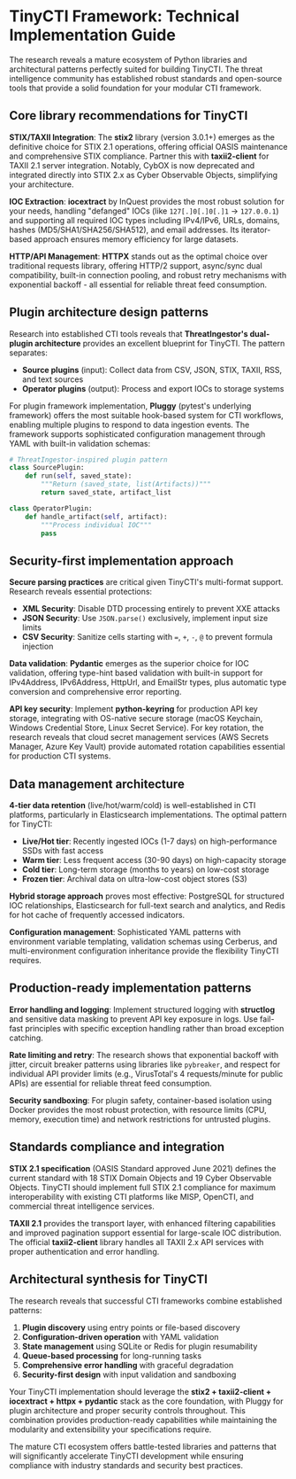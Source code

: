 # TinyCTI Framework: Technical Implementation Guide

The research reveals a mature ecosystem of Python libraries and architectural patterns perfectly suited for building TinyCTI. The threat intelligence community has established robust standards and open-source tools that provide a solid foundation for your modular CTI framework.

## Core library recommendations for TinyCTI

**STIX/TAXII Integration**: The **stix2** library (version 3.0.1+) emerges as the definitive choice for STIX 2.1 operations, offering official OASIS maintenance and comprehensive STIX compliance. Partner this with **taxii2-client** for TAXII 2.1 server integration. Notably, CybOX is now deprecated and integrated directly into STIX 2.x as Cyber Observable Objects, simplifying your architecture.

**IOC Extraction**: **iocextract** by InQuest provides the most robust solution for your needs, handling "defanged" IOCs (like `127[.]0[.]0[.]1` → `127.0.0.1`) and supporting all required IOC types including IPv4/IPv6, URLs, domains, hashes (MD5/SHA1/SHA256/SHA512), and email addresses. Its iterator-based approach ensures memory efficiency for large datasets.

**HTTP/API Management**: **HTTPX** stands out as the optimal choice over traditional requests library, offering HTTP/2 support, async/sync dual compatibility, built-in connection pooling, and robust retry mechanisms with exponential backoff - all essential for reliable threat feed consumption.

## Plugin architecture design patterns

Research into established CTI tools reveals that **ThreatIngestor's dual-plugin architecture** provides an excellent blueprint for TinyCTI. The pattern separates:

- **Source plugins** (input): Collect data from CSV, JSON, STIX, TAXII, RSS, and text sources
- **Operator plugins** (output): Process and export IOCs to storage systems

For plugin framework implementation, **Pluggy** (pytest's underlying framework) offers the most suitable hook-based system for CTI workflows, enabling multiple plugins to respond to data ingestion events. The framework supports sophisticated configuration management through YAML with built-in validation schemas:

```python
# ThreatIngestor-inspired plugin pattern
class SourcePlugin:
    def run(self, saved_state):
        """Return (saved_state, list(Artifacts))"""
        return saved_state, artifact_list

class OperatorPlugin:
    def handle_artifact(self, artifact):
        """Process individual IOC"""
        pass
```

## Security-first implementation approach

**Secure parsing practices** are critical given TinyCTI's multi-format support. Research reveals essential protections:

- **XML Security**: Disable DTD processing entirely to prevent XXE attacks
- **JSON Security**: Use `JSON.parse()` exclusively, implement input size limits
- **CSV Security**: Sanitize cells starting with `=`, `+`, `-`, `@` to prevent formula injection

**Data validation**: **Pydantic** emerges as the superior choice for IOC validation, offering type-hint based validation with built-in support for IPv4Address, IPv6Address, HttpUrl, and EmailStr types, plus automatic type conversion and comprehensive error reporting.

**API key security**: Implement **python-keyring** for production API key storage, integrating with OS-native secure storage (macOS Keychain, Windows Credential Store, Linux Secret Service). For key rotation, the research reveals that cloud secret management services (AWS Secrets Manager, Azure Key Vault) provide automated rotation capabilities essential for production CTI systems.

## Data management architecture

**4-tier data retention** (live/hot/warm/cold) is well-established in CTI platforms, particularly in Elasticsearch implementations. The optimal pattern for TinyCTI:

- **Live/Hot tier**: Recently ingested IOCs (1-7 days) on high-performance SSDs with fast access
- **Warm tier**: Less frequent access (30-90 days) on high-capacity storage  
- **Cold tier**: Long-term storage (months to years) on low-cost storage
- **Frozen tier**: Archival data on ultra-low-cost object stores (S3)

**Hybrid storage approach** proves most effective: PostgreSQL for structured IOC relationships, Elasticsearch for full-text search and analytics, and Redis for hot cache of frequently accessed indicators.

**Configuration management**: Sophisticated YAML patterns with environment variable templating, validation schemas using Cerberus, and multi-environment configuration inheritance provide the flexibility TinyCTI requires.

## Production-ready implementation patterns

**Error handling and logging**: Implement structured logging with **structlog** and sensitive data masking to prevent API key exposure in logs. Use fail-fast principles with specific exception handling rather than broad exception catching.

**Rate limiting and retry**: The research shows that exponential backoff with jitter, circuit breaker patterns using libraries like `pybreaker`, and respect for individual API provider limits (e.g., VirusTotal's 4 requests/minute for public APIs) are essential for reliable threat feed consumption.

**Security sandboxing**: For plugin safety, container-based isolation using Docker provides the most robust protection, with resource limits (CPU, memory, execution time) and network restrictions for untrusted plugins.

## Standards compliance and integration

**STIX 2.1 specification** (OASIS Standard approved June 2021) defines the current standard with 18 STIX Domain Objects and 19 Cyber Observable Objects. TinyCTI should implement full STIX 2.1 compliance for maximum interoperability with existing CTI platforms like MISP, OpenCTI, and commercial threat intelligence services.

**TAXII 2.1** provides the transport layer, with enhanced filtering capabilities and improved pagination support essential for large-scale IOC distribution. The official **taxii2-client** library handles all TAXII 2.x API services with proper authentication and error handling.

## Architectural synthesis for TinyCTI

The research reveals that successful CTI frameworks combine established patterns:

1. **Plugin discovery** using entry points or file-based discovery
2. **Configuration-driven operation** with YAML validation
3. **State management** using SQLite or Redis for plugin resumability  
4. **Queue-based processing** for long-running tasks
5. **Comprehensive error handling** with graceful degradation
6. **Security-first design** with input validation and sandboxing

Your TinyCTI implementation should leverage the **stix2 + taxii2-client + iocextract + httpx + pydantic** stack as the core foundation, with Pluggy for plugin architecture and proper security controls throughout. This combination provides production-ready capabilities while maintaining the modularity and extensibility your specifications require.

The mature CTI ecosystem offers battle-tested libraries and patterns that will significantly accelerate TinyCTI development while ensuring compliance with industry standards and security best practices.
